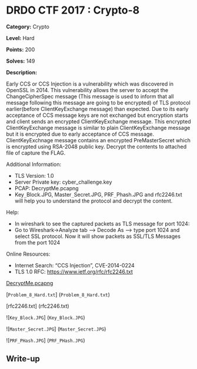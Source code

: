 # DRDO CTF 2017 : Crypto-8

**Category:** Crypto

**Level:** Hard

**Points:** 200

**Solves:** 149

**Description:**

Early CCS or CCS Injection is a vulnerability which was discovered in OpenSSL in 2014. This vulnerability allows the server to accept the ChangeCipherSpec message (This message is used to inform that all message following this message are going to be encrypted) of TLS protocol earlier(before ClientKeyExchange message) than expected. 
Due to its early acceptance of CCS message keys are not exchanged but encryption starts and client sends an encrypted ClientKeyExchange message. This encrypted ClientKeyExchange message is similar to plain ClientKeyExchange message but it is encrypted due to early acceptance of CCS message. 
ClientKeyExchnage message contains an encrypted PreMasterSecret which is encrypted using RSA-2048 public key. Decrypt the contents to attached file of capture the FLAG.

Additional Information:

* TLS Version: 1.0
* Server Private key: cyber_challenge.key
* PCAP: DecryptMe.pcapng
* Key`_`Block.JPG, Master`_`Secret.JPG, PRF`_`Phash.JPG and rfc2246.txt will help you to understand the protocol and decrypt the content.


Help:
* In wireshark to see the captured packets as TLS message for port 1024:
* Go to Wireshark->Analyze tab --> Decode As --> type port 1024 and select SSL protocol. Now it will show packets as SSL/TLS Messages from the port 1024

Online Resources:

* Internet Search: “CCS Injection”, CVE-2014-0224
* TLS 1.0 RFC: https://www.ietf.org/rfc/rfc2246.txt

[DecryptMe.pcapng](DecryptMe.pcapng)

[``Problem_8_Hard.txt``] (``Problem_8_Hard.txt``)

[rfc2246.txt] (rfc2246.txt)

![``Key_Block.JPG``] (``Key_Block.JPG``)

![``Master_Secret.JPG``] (``Master_Secret.JPG``)

![``PRF_PHash.JPG``] (``PRF_PHash.JPG``)


## Write-up

